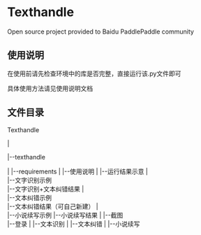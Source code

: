 # Texthandle
Open source project provided to Baidu PaddlePaddle community

## 使用说明

在使用前请先检查环境中的库是否完整，直接运行该.py文件即可

具体使用方法请见使用说明文档

## 文件目录

Texthandle

|

|--texthandle

|
|--requirements
|
|--使用说明
  |
  |--运行结果示意
    |	
    |--文字识别示例	
    |--文字识别+文本纠错结果
    |	
    |--文本纠错示例	
    |--文本纠错结果（可自己新建）
    |	
    |--小说续写示例
    |--小说续写结果
    |
    |--截图	
     |--登录
     |
     |--文本识别
     |
     |--文本纠错
     |
     |--小说续写

